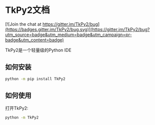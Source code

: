 # TkPy2文档

[![Join the chat at https://gitter.im/TkPy2/bug](https://badges.gitter.im/TkPy2/bug.svg)](https://gitter.im/TkPy2/bug?utm_source=badge&utm_medium=badge&utm_campaign=pr-badge&utm_content=badge)

TkPy2是一个轻量级的Python IDE

## 如何安装
```bash
python -m pip install TkPy2
```
## 如何使用
打开TkPy2:
```bash
python -m TkPy2
```
